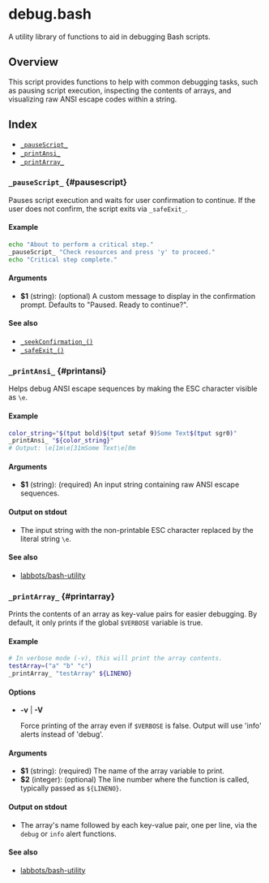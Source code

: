 # debug.bash

A utility library of functions to aid in debugging Bash scripts.

## Overview

This script provides functions to help with common debugging tasks,
such as pausing script execution, inspecting the contents of arrays,
and visualizing raw ANSI escape codes within a string.

## Index

* [`_pauseScript_`](#pausescript)
* [`_printAnsi_`](#printansi)
* [`_printArray_`](#printarray)

### `_pauseScript_` {#pausescript}

Pauses script execution and waits for user confirmation to continue.
If the user does not confirm, the script exits via `_safeExit_`.

#### Example

```bash
echo "About to perform a critical step."
_pauseScript_ "Check resources and press 'y' to proceed."
echo "Critical step complete."
```

#### Arguments

- **\$1** (string): (optional) A custom message to display in the confirmation prompt. Defaults to "Paused. Ready to continue?".

#### See also

- [`_seekConfirmation_()`](#seekconfirmation)
- [`_safeExit_()`](#safeexit)

### `_printAnsi_` {#printansi}

Helps debug ANSI escape sequences by making the ESC character visible as `\e`.

#### Example

```bash
color_string="$(tput bold)$(tput setaf 9)Some Text$(tput sgr0)"
_printAnsi_ "${color_string}"
# Output: \e[1m\e[31mSome Text\e[0m
```

#### Arguments

- **\$1** (string): (required) An input string containing raw ANSI escape sequences.

#### Output on stdout

- The input string with the non-printable ESC character replaced by the literal string `\e`.

#### See also

- [labbots/bash-utility](https://github.com/labbots/bash-utility/blob/master/src/debug.sh)

### `_printArray_` {#printarray}

Prints the contents of an array as key-value pairs for easier debugging.
By default, it only prints if the global `$VERBOSE` variable is true.

#### Example

```bash
# In verbose mode (-v), this will print the array contents.
testArray=("a" "b" "c")
_printArray_ "testArray" ${LINENO}
```

#### Options

* **-v** | **-V**

  Force printing of the array even if `$VERBOSE` is false. Output will use 'info' alerts instead of 'debug'.

#### Arguments

- **\$1** (string): (required) The name of the array variable to print.
- **\$2** (integer): (optional) The line number where the function is called, typically passed as `${LINENO}`.

#### Output on stdout

- The array's name followed by each key-value pair, one per line, via the `debug` or `info` alert functions.

#### See also

- [labbots/bash-utility](https://github.com/labbots/bash-utility/blob/master/src/debug.sh)
